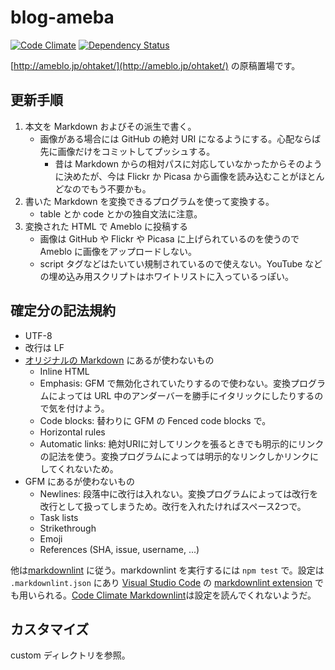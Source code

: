 # blog-ameba

[![Code Climate](https://codeclimate.com/github/ohtake/blog-ameba/badges/gpa.svg)](https://codeclimate.com/github/ohtake/blog-ameba)
[![Dependency Status](https://www.versioneye.com/user/projects/57cebba39b4cc20044fffd40/badge.svg?style=flat-square)](https://www.versioneye.com/user/projects/57cebba39b4cc20044fffd40)

[http://ameblo.jp/ohtaket/](http://ameblo.jp/ohtaket/) の原稿置場です。

## 更新手順

1. 本文を Markdown およびその派生で書く。
    * 画像がある場合には GitHub の絶対 URI になるようにする。心配ならば先に画像だけをコミットしてプッシュする。
        * 昔は Markdown からの相対パスに対応していなかったからそのように決めたが、今は Flickr か Picasa から画像を読み込むことがほとんどなのでもう不要かも。
1. 書いた Markdown を変換できるプログラムを使って変換する。
    * table とか code とかの独自文法に注意。
1. 変換された HTML で Ameblo に投稿する
    * 画像は GitHub や Flickr や Picasa に上げられているのを使うので Ameblo に画像をアップロードしない。
    * script タグなどはたいてい規制されているので使えない。YouTube などの埋め込み用スクリプトはホワイトリストに入っているっぽい。

## 確定分の記法規約

* UTF-8
* 改行は LF
* [オリジナルの Markdown](http://daringfireball.net/projects/markdown/) にあるが使わないもの
  * Inline HTML
  * Emphasis: GFM で無効化されていたりするので使わない。変換プログラムによっては URL 中のアンダーバーを勝手にイタリックにしたりするので気を付けよう。
  * Code blocks: 替わりに GFM の Fenced code blocks で。
  * Horizontal rules
  * Automatic links: 絶対URIに対してリンクを張るときでも明示的にリンクの記法を使う。変換プログラムによっては明示的なリンクしかリンクにしてくれないため。
* GFM にあるが使わないもの
  * Newlines: 段落中に改行は入れない。変換プログラムによっては改行を改行として扱ってしまうため。改行を入れたければスペース2つで。
  * Task lists
  * Strikethrough
  * Emoji
  * References (SHA, issue, username, ...)

他は[markdownlint](https://github.com/DavidAnson/markdownlint) に従う。markdownlint を実行するには `npm test` で。設定は `.markdownlint.json` にあり [Visual Studio Code](https://code.visualstudio.com/) の [markdownlint extension](https://marketplace.visualstudio.com/items?itemName=DavidAnson.vscode-markdownlint) でも用いられる。[Code Climate Markdownlint](https://docs.codeclimate.com/docs/markdownlint)は設定を読んでくれないようだ。

## カスタマイズ

custom ディレクトリを参照。
